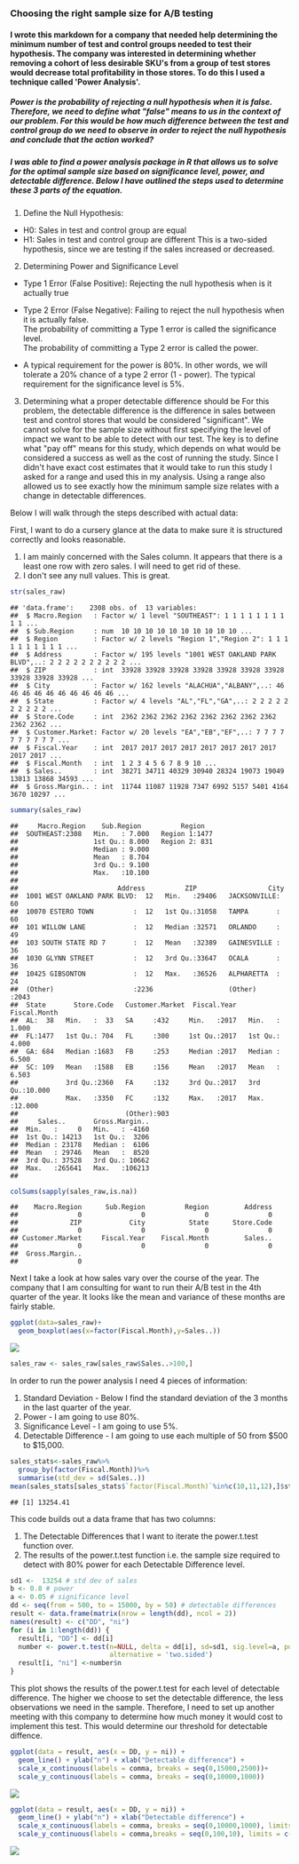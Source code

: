 
   

### Choosing the right sample size for A/B testing
#### I wrote this markdown for a company that needed help determining the minimum number of test and control groups needed to test their hypothesis. The company was interested in determining whether removing a cohort of less desirable SKU's from a group of test stores would decrease total profitability in those stores. To do this I used a technique called 'Power Analysis'.

##### Power is the probability of rejecting a null hypothesis when it is false. Therefore, we need to define what "false" means to us in the context of our problem. For this would be how much difference between the test and control group do we need to observe in order to reject the null hypothesis and conclude that the action worked?

##### I was able to find a power analysis package in R that allows us to solve for the optimal sample size based on significance level, power, and detectable difference. Below I have outlined the steps used to determine these 3 parts of the equation.
1. Define the Null Hypothesis:
- H0: Sales in test and control group are equal
- H1: Sales in test and control group are different
This is a two-sided hypothesis, since we are testing if the sales increased or decreased.

2. Determining Power and Significance Level
- Type 1 Error (False Positive): Rejecting the null hypothesis when is it actually true 
- Type 2 Error (False Negative): Failing to reject the null hypothesis when it is actually false.      
The probability of committing a Type 1 error is called the significance level.    
The probability of committing a Type 2 error is called the power.

- A typical requirement for the power is 80%. In other words, we will tolerate a 20% chance of a type 2 error (1 - power). The typical requirement for the significance level is 5%.

3. Determining what a proper detectable difference should be
For this problem, the detectable difference is the difference in sales between test and control stores that would be considered "significant". We cannot solve for the sample size without first specifying the level of impact we want to be able to detect with our test. The key is to define what "pay off" means for this study, which depends on what would be considered a success as well as the cost of running the study. Since I didn't have exact cost estimates that it would take to run this study I asked for a range and used this in my analysis. Using a range also allowed us to see exactly how the minimum sample size relates with a change in detectable differences. 

Below I will walk through the steps described with actual data:

First, I want to do a cursery glance at the data to make sure it is structured correctly and looks reasonable.                                   
1. I am mainly concerned with the Sales column. It appears that there is a least one row with zero sales. I will need to get rid of these.
2. I don't see any null values. This is great.

```r
str(sales_raw)
```

```
## 'data.frame':	2308 obs. of  13 variables:
##  $ Macro.Region   : Factor w/ 1 level "SOUTHEAST": 1 1 1 1 1 1 1 1 1 1 ...
##  $ Sub.Region     : num  10 10 10 10 10 10 10 10 10 10 ...
##  $ Region         : Factor w/ 2 levels "Region 1","Region 2": 1 1 1 1 1 1 1 1 1 1 ...
##  $ Address        : Factor w/ 195 levels "1001 WEST OAKLAND PARK BLVD",..: 2 2 2 2 2 2 2 2 2 2 ...
##  $ ZIP            : int  33928 33928 33928 33928 33928 33928 33928 33928 33928 33928 ...
##  $ City           : Factor w/ 162 levels "ALACHUA","ALBANY",..: 46 46 46 46 46 46 46 46 46 46 ...
##  $ State          : Factor w/ 4 levels "AL","FL","GA",..: 2 2 2 2 2 2 2 2 2 2 ...
##  $ Store.Code     : int  2362 2362 2362 2362 2362 2362 2362 2362 2362 2362 ...
##  $ Customer.Market: Factor w/ 20 levels "EA","EB","EF",..: 7 7 7 7 7 7 7 7 7 7 ...
##  $ Fiscal.Year    : int  2017 2017 2017 2017 2017 2017 2017 2017 2017 2017 ...
##  $ Fiscal.Month   : int  1 2 3 4 5 6 7 8 9 10 ...
##  $ Sales..        : int  38271 34711 40329 30940 28324 19073 19049 13013 13868 34593 ...
##  $ Gross.Margin.. : int  11744 11087 11928 7347 6992 5157 5401 4164 3670 10297 ...
```

```r
summary(sales_raw)
```

```
##     Macro.Region    Sub.Region          Region    
##  SOUTHEAST:2308   Min.   : 7.000   Region 1:1477  
##                   1st Qu.: 8.000   Region 2: 831  
##                   Median : 9.000                  
##                   Mean   : 8.704                  
##                   3rd Qu.: 9.100                  
##                   Max.   :10.100                  
##                                                   
##                         Address          ZIP                  City     
##  1001 WEST OAKLAND PARK BLVD:  12   Min.   :29406   JACKSONVILLE:  60  
##  10070 ESTERO TOWN          :  12   1st Qu.:31058   TAMPA       :  60  
##  101 WILLOW LANE            :  12   Median :32571   ORLANDO     :  49  
##  103 SOUTH STATE RD 7       :  12   Mean   :32389   GAINESVILLE :  36  
##  1030 GLYNN STREET          :  12   3rd Qu.:33647   OCALA       :  36  
##  10425 GIBSONTON            :  12   Max.   :36526   ALPHARETTA  :  24  
##  (Other)                    :2236                   (Other)     :2043  
##  State       Store.Code   Customer.Market  Fiscal.Year    Fiscal.Month   
##  AL:  38   Min.   :  33   SA     :432     Min.   :2017   Min.   : 1.000  
##  FL:1477   1st Qu.: 704   FL     :300     1st Qu.:2017   1st Qu.: 4.000  
##  GA: 684   Median :1683   FB     :253     Median :2017   Median : 6.500  
##  SC: 109   Mean   :1588   EB     :156     Mean   :2017   Mean   : 6.503  
##            3rd Qu.:2360   FA     :132     3rd Qu.:2017   3rd Qu.:10.000  
##            Max.   :3350   FC     :132     Max.   :2017   Max.   :12.000  
##                           (Other):903                                    
##     Sales..       Gross.Margin..  
##  Min.   :     0   Min.   : -4160  
##  1st Qu.: 14213   1st Qu.:  3206  
##  Median : 23178   Median :  6106  
##  Mean   : 29746   Mean   :  8520  
##  3rd Qu.: 37528   3rd Qu.: 10662  
##  Max.   :265641   Max.   :106213  
## 
```

```r
colSums(sapply(sales_raw,is.na))
```

```
##    Macro.Region      Sub.Region          Region         Address 
##               0               0               0               0 
##             ZIP            City           State      Store.Code 
##               0               0               0               0 
## Customer.Market     Fiscal.Year    Fiscal.Month         Sales.. 
##               0               0               0               0 
##  Gross.Margin.. 
##               0
```

Next I take a look at how sales vary over the course of the year. The company that I am consulting for want to run their A/B test in the 4th quarter of the year. It looks like the mean and variance of these months are fairly stable.

```r
ggplot(data=sales_raw)+
  geom_boxplot(aes(x=factor(Fiscal.Month),y=Sales..))
```

![](Sample_Size_Markdown_files/figure-html/unnamed-chunk-2-1.png)<!-- -->

```r
sales_raw <- sales_raw[sales_raw$Sales..>100,]
```

In order to run the power analysis I need 4 pieces of information:       
1. Standard Deviation - Below I find the standard deviation of the 3 months in the last quarter of the year.       
2. Power - I am going to use 80%.           
3. Significance Level - I am going to use 5%.           
4. Detectable Difference - I am going to use each multiple of 50 from $500 to $15,000.              

```r
sales_stats<-sales_raw%>%
  group_by(factor(Fiscal.Month))%>%
  summarise(std_dev = sd(Sales..))
mean(sales_stats[sales_stats$`factor(Fiscal.Month)`%in%c(10,11,12),]$std_dev)
```

```
## [1] 13254.41
```


This code builds out a data frame that has two columns:  
1. The Detectable Differences that I want to iterate the power.t.test function over.   
2. The results of the power.t.test function i.e. the sample size required to detect with 80% power for each Detectable Difference level. 

```r
sd1 <-  13254 # std dev of sales
b <- 0.8 # power 
a <- 0.05 # significance level
dd <- seq(from = 500, to = 15000, by = 50) # detectable differences
result <- data.frame(matrix(nrow = length(dd), ncol = 2))
names(result) <- c("DD", "ni")
for (i in 1:length(dd)) {
  result[i, "DD"] <- dd[i]
  number <- power.t.test(n=NULL, delta = dd[i], sd=sd1, sig.level=a, power=b,
                         alternative = 'two.sided')  
  result[i, "ni"] <-number$n
}
```

This plot shows the results of the power.t.test for each level of detectable difference. The higher we choose to set the detectable difference, the less observations we need in the sample. Therefore, I need to set up another meeting with this company to determine how much money it would cost to implement this test. This would determine our threshold for detectable diffence.

```r
ggplot(data = result, aes(x = DD, y = ni)) +
  geom_line() + ylab("n") + xlab("Detectable difference") + 
  scale_x_continuous(labels = comma, breaks = seq(0,15000,2500))+
  scale_y_continuous(labels = comma, breaks = seq(0,10000,1000))
```

![](Sample_Size_Markdown_files/figure-html/unnamed-chunk-5-1.png)<!-- -->

```r
ggplot(data = result, aes(x = DD, y = ni)) +
  geom_line() + ylab("n") + xlab("Detectable difference") + 
  scale_x_continuous(labels = comma, breaks = seq(0,10000,1000), limits = c(5000,10000)) +
  scale_y_continuous(labels = comma,breaks = seq(0,100,10), limits = c(30,100))
```

![](Sample_Size_Markdown_files/figure-html/unnamed-chunk-5-2.png)<!-- -->



```
